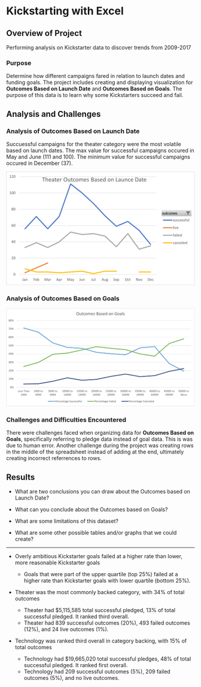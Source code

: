 

# Kickstarting with Excel

## Overview of Project
Performing analysis on Kickstarter data to discover trends from 2009-2017

### Purpose
Determine how different campaigns fared in relation to launch dates and funding goals. The project includes creating and displaying visualization for **Outcomes Based on Launch Date** and **Outcomes Based on Goals**. The purpose of this data is to learn why some Kickstarters succeed and fail.


## Analysis and Challenges

### Analysis of Outcomes Based on Launch Date
Succuessful campaigns for the theater category were the most volatile based on launch dates. The max value for successful campaigns occured in May and June (111 and 100). The minimum value for successful campaigns occured in December (37). 

![Theater_Outcomes_vs_Launch.png](https://github.com/Bransblu/kickstarter-analysis/blob/main/Images/Theater_Outcomes_vs_Launch.png?raw=true)

### Analysis of Outcomes Based on Goals

![Outcomes_vs_Goals.png](https://github.com/Bransblu/kickstarter-analysis/blob/main/Images/Outcomes_vs_Goals.png?raw=true)


### Challenges and Difficulties Encountered
There were challenges faced when organizing data for **Outcomes Based on Goals**, specifically referring to pledge data instead of goal data. This is was due to human error. Another challenge during the project was creating rows in the middle of the spreadsheet instead of adding at the end, ultimately creating incorrect referrences to rows.

## Results

- What are two conclusions you can draw about the Outcomes based on Launch Date?

- What can you conclude about the Outcomes based on Goals?

- What are some limitations of this dataset?

- What are some other possible tables and/or graphs that we could create?

----

* Overly ambitious Kickstarter goals failed at a higher rate than lower, more reasonable Kickstarter goals
    * Goals that were part of the upper quartile (top 25%) failed at a higher rate than Kickstarter goals with lower quartile (bottom 25%).

* Theater was the most commonly backed category, with 34% of total outcomes
  * Theater had $5,115,585 total successful pledged, 13% of total successful pledged. It ranked third overall.
  * Theater had 839 successful outcomes (20%), 493 failed outcomes (12%), and 24 live outcomes (1%). 

* Technology was ranked third overall in category backing, with 15% of total outcomes
  * Technology had $19,665,020 total successful pledges, 48% of total successful pledged. It ranked first overall.
  * Technology had 209 successful outcomes (5%), 209 failed outcomes (5%), and no live outcomes.










